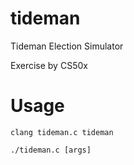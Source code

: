 # tideman
Tideman Election Simulator

Exercise by CS50x

# Usage

```
clang tideman.c tideman
```

```
./tideman.c [args]
```

